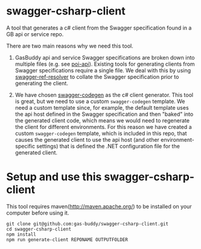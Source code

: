 # swagger-csharp-client
A tool that generates a c# client from the Swagger specification found in a GB api or service repo.

There are two main reasons why we need this tool.

1. GasBuddy api and service Swagger specifications are broken down into multiple files (e.g. see [poi-api](https://github.com/gas-buddy/poi-api/tree/master/api)).  Existing tools for generating clients from Swagger specifications require a single file.  We deal with this by using [swagger-ref-resolver](https://github.com/gas-buddy/swagger-ref-resolver) to collate the Swagger specification prior to generating the client.

2. We have chosen [swagger-codegen](https://github.com/swagger-api/swagger-codegen) as the c# client generator.  This tool is great, but we need to use a custom `swagger-codegen` template.  We need a custom template since, for example, the default template uses the api host defined in the Swagger specification and then "baked" into the generated client code, which means we would need to regenerate the client for different environments.  For this reason we have created a custom `swagger-codegen` template, which is included in this repo, that causes the generated client to use the api host (and other environment-specific settings) that is defined the .NET configuration file for the generated client.

# Setup and use this swagger-csharp-client
This tool requires maven(http://maven.apache.org/) to be installed on your computer before using it.

```
git clone git@github.com:gas-buddy/swagger-csharp-client.git
cd swagger-csharp-client
npm install
npm run generate-client REPONAME OUTPUTFOLDER
```
